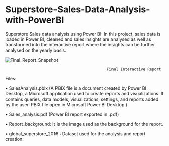 # Superstore-Sales-Data-Analysis-with-PowerBI
Superstore Sales data analysis using Power BI:
In this project, sales data is loaded in Power BI, cleaned and sales insights are analysed as well as transformed into the interactive report where the insights can be further analysed on the yearly basis.

![Final_Report_Snapshot](https://user-images.githubusercontent.com/100705267/162199209-ffccd532-bc60-4c6b-88fb-b69e41d2f2d8.JPG)


                                                 Final Interactive Report
Files:

•	SalesAnalysis.pbix (A PBIX file is a document created by Power BI Desktop, a Microsoft application used to create reports and visualizations. It   contains queries, data models, visualizations, settings, and reports added by the user. PBIX file open in Microsoft Power BI Desktop.)

•	Sales_analysis.pdf (Power BI report exported in .pdf)

•	Report_background: It is the image used as the background for the report.

•	global_superstore_2016 : Dataset used for the analysis and report creation.

